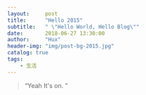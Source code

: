 ```yaml
---
layout:     post
title:      "Hello 2015"
subtitle:   " \"Hello World, Hello Blog\""
date:       2018-06-27 13:30:00
author:     "Hux"
header-img: "img/post-bg-2015.jpg"
catalog: true
tags:
    - 生活
---
```


> “Yeah It's on. ”





